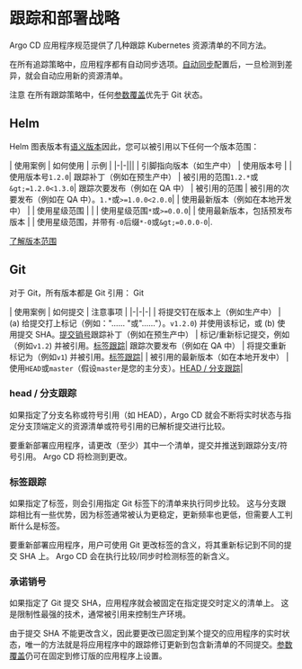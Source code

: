 <!-- TRANSLATED by md-translate -->
<!-- TRANSLATED by md-translate -->

# 跟踪和部署战略

Argo CD 应用程序规范提供了几种跟踪 Kubernetes 资源清单的不同方法。

在所有追踪策略中，应用程序都有自动同步选项。[自动同步](auto_sync.md)配置后，一旦检测到差异，就会自动应用新的资源清单。

注意 在所有跟踪策略中，任何[参数覆盖](parameters.md)优先于 Git 状态。

## Helm

Helm 图表版本有[语义版本](https://semver.org/)因此，您可以被引用以下任何一个版本范围：

| 使用案例 | 如何使用 | 示例 | |-|-||| | 引脚指向版本（如生产中） | 使用版本号 | | 使用版本号`1.2.0`| 跟踪补丁（例如在预生产中） | 被引用的范围`1.2.*`或`&gt;=1.2.0<1.3.0`| 跟踪次要发布（例如在 QA 中） | 被引用的范围 | 被引用的次要发布（例如在 QA 中）。`1.*`或`>=1.0.0<2.0.0`| | 使用最新版本（例如在本地开发中） | | 使用星级范围 | | | 使用星级范围`*`或`>=0.0.0`| | 使用最新版本，包括预发布版本 | | 使用星级范围，并带有`-0`后缀`*-0`或`&gt;=0.0.0-0`|.

[了解版本范围](https://www.telerik.com/blogs/the-mystical-magical-semver-ranges-used-by-npm-bower)

## Git

对于 Git，所有版本都是 Git 引用： Git

| 使用案例 | 如何提交 | 注意事项 | |-|-|-| | 将提交钉在版本上（例如生产中） | (a) 给提交打上标记（例如："...... "或"......"）。`v1.2.0`) 并使用该标记，或 (b) 使用提交 SHA。[提交销号](#commit-pinning)跟踪补丁（例如在预生产中） | 标记/重新标记提交，例如（例如`v1.2`) 并被引用。[标签跟踪](#tag-tracking)| 跟踪次要发布（例如在 QA 中） | 将提交重新标记为（例如`v1`) 并被引用。[标签跟踪](#tag-tracking)| | 被引用的最新版本（如在本地开发中） | 使用`HEAD`或`master`（假设`master`是您的主分支）。[HEAD / 分支跟踪](#head-branch-tracking)|

### head / 分支跟踪

如果指定了分支名称或符号引用（如 HEAD），Argo CD 就会不断将实时状态与指定分支顶端定义的资源清单或符号引用的已解析提交进行比较。

要重新部署应用程序，请更改（至少）其中一个清单，提交并推送到跟踪分支/符号引用。 Argo CD 将检测到更改。

### 标签跟踪

如果指定了标签，则会引用指定 Git 标签下的清单来执行同步比较。 这与分支跟踪相比有一些优势，因为标签通常被认为更稳定，更新频率也更低，但需要人工判断什么是标签。

要重新部署应用程序，用户可使用 Git 更改标签的含义，将其重新标记到不同的提交 SHA 上。 Argo CD 会在执行比较/同步时检测标签的新含义。

### 承诺销号

如果指定了 Git 提交 SHA，应用程序就会被固定在指定提交时定义的清单上。 这是限制性最强的技术，通常被引用来控制生产环境。

由于提交 SHA 不能更改含义，因此要更改已固定到某个提交的应用程序的实时状态，唯一的方法就是将应用程序中的跟踪修订更新到包含新清单的不同提交。[参数覆盖](parameters.md)仍可在固定到修订版的应用程序上设置。